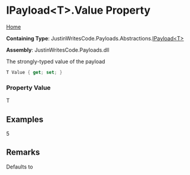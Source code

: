 # IPayload\<T\>\.Value Property

[Home](../../../../README.md)

**Containing Type**: JustinWritesCode\.Payloads\.Abstractions\.[IPayload\<T\>](../README.md)

**Assembly**: JustinWritesCode\.Payloads\.dll

  
The strongly\-typed value of the payload

```csharp
T Value { get; set; }
```

### Property Value

T

## Examples

5

## Remarks

Defaults to 